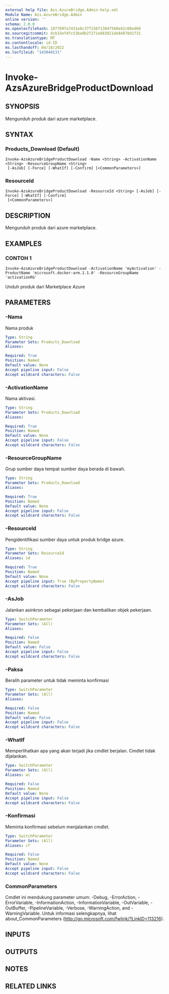 ```yaml
---
external help file: Azs.AzureBridge.Admin-help.xml
Module Name: Azs.AzureBridge.Admin
online version: ''
schema: 2.0.0
ms.openlocfilehash: 107709fa7431e8c37f156f1304f560e42c08ed60
ms.sourcegitcommit: dcb33efdfc53ba0b2f271e883021de84878d1f31
ms.translationtype: MT
ms.contentlocale: id-ID
ms.lasthandoff: 04/18/2022
ms.locfileid: "143040131"
---
```

# Invoke-AzsAzureBridgeProductDownload

## SYNOPSIS
Mengunduh produk dari azure marketplace.

## SYNTAX

### Products_Download (Default)
```
Invoke-AzsAzureBridgeProductDownload -Name <String> -ActivationName <String> -ResourceGroupName <String>
 [-AsJob] [-Force] [-WhatIf] [-Confirm] [<CommonParameters>]
```

### ResourceId
```
Invoke-AzsAzureBridgeProductDownload -ResourceId <String> [-AsJob] [-Force] [-WhatIf] [-Confirm]
 [<CommonParameters>]
```

## DESCRIPTION
Mengunduh produk dari azure marketplace.

## EXAMPLES

### CONTOH 1
```
Invoke-AzsAzureBridgeProductDownload -ActivationName 'myActivation' -ProductName 'microsoft.docker-arm.1.1.0' -ResourceGroupName 'activationRG'
```

Unduh produk dari Marketplace Azure

## PARAMETERS

### -Nama
Nama produk

```yaml
Type: String
Parameter Sets: Products_Download
Aliases:

Required: True
Position: Named
Default value: None
Accept pipeline input: False
Accept wildcard characters: False
```

### -ActivationName
Nama aktivasi.

```yaml
Type: String
Parameter Sets: Products_Download
Aliases:

Required: True
Position: Named
Default value: None
Accept pipeline input: False
Accept wildcard characters: False
```

### -ResourceGroupName
Grup sumber daya tempat sumber daya berada di bawah.

```yaml
Type: String
Parameter Sets: Products_Download
Aliases:

Required: True
Position: Named
Default value: None
Accept pipeline input: False
Accept wildcard characters: False
```

### -ResourceId
Pengidentifikasi sumber daya untuk produk bridge azure.

```yaml
Type: String
Parameter Sets: ResourceId
Aliases: id

Required: True
Position: Named
Default value: None
Accept pipeline input: True (ByPropertyName)
Accept wildcard characters: False
```

### -AsJob
Jalankan asinkron sebagai pekerjaan dan kembalikan objek pekerjaan.


```yaml
Type: SwitchParameter
Parameter Sets: (All)
Aliases:

Required: False
Position: Named
Default value: False
Accept pipeline input: False
Accept wildcard characters: False
```

### -Paksa
Beralih parameter untuk tidak meminta konfirmasi

```yaml
Type: SwitchParameter
Parameter Sets: (All)
Aliases:

Required: False
Position: Named
Default value: False
Accept pipeline input: False
Accept wildcard characters: False
```

### -WhatIf
Memperlihatkan apa yang akan terjadi jika cmdlet berjalan.
Cmdlet tidak dijalankan.

```yaml
Type: SwitchParameter
Parameter Sets: (All)
Aliases: wi

Required: False
Position: Named
Default value: None
Accept pipeline input: False
Accept wildcard characters: False
```

### -Konfirmasi
Meminta konfirmasi sebelum menjalankan cmdlet.

```yaml
Type: SwitchParameter
Parameter Sets: (All)
Aliases: cf

Required: False
Position: Named
Default value: None
Accept pipeline input: False
Accept wildcard characters: False
```

### CommonParameters
Cmdlet ini mendukung parameter umum: -Debug, -ErrorAction, -ErrorVariable, -InformationAction, -InformationVariable, -OutVariable, -OutBuffer, -PipelineVariable, -Verbose, -WarningAction, and -WarningVariable. Untuk informasi selengkapnya, lihat about_CommonParameters (http://go.microsoft.com/fwlink/?LinkID=113216).

## INPUTS

## OUTPUTS

## NOTES

## RELATED LINKS

